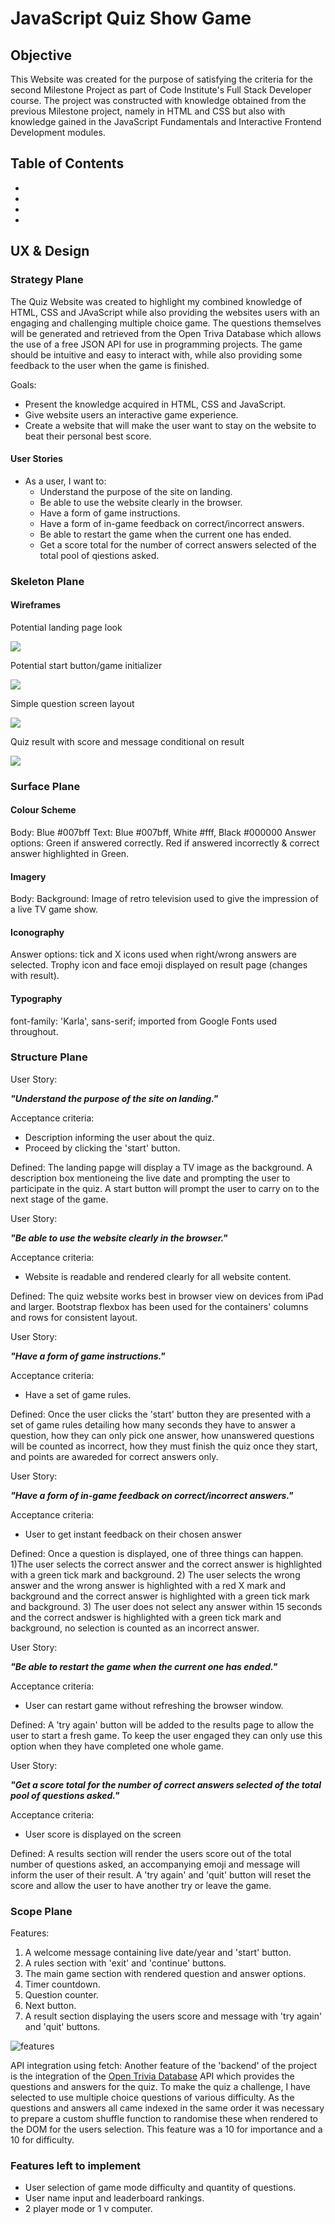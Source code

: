
# JavaScript Quiz Show Game

## Objective
This Website was created for the purpose of satisfying the criteria for the second Milestone Project as part of Code Institute's Full Stack Developer course.
The project was constructed with knowledge obtained from the previous Milestone project, namely in HTML and CSS but also with knowledge gained in the JavaScript Fundamentals and Interactive Frontend Development modules.

## Table of Contents

*
*
*
*

## UX & Design

### Strategy Plane

The Quiz Website was created to highlight my combined knowledge of HTML, CSS and JAvaScript while also providing the websites users with an engaging and challenging multiple choice game. The questions themselves will be generated and retrieved from the Open Triva Database which allows the use of a free JSON API for use in programming projects.
The game should be intuitive and easy to interact with, while also providing some feedback to the user when the game is finished.

Goals:

* Present the knowledge acquired in HTML, CSS and JavaScript.
* Give website users an interactive game experience.
* Create a website that will make the user want to stay on the website to beat their personal best score. 

#### User Stories

* As a user, I want to:
    * Understand the purpose of the site on landing.
    * Be able to use the website clearly in the browser.
    * Have a form of game instructions.
    * Have a form of in-game feedback on correct/incorrect answers.
    * Be able to restart the game when the current one has ended.
    * Get a score total for the number of correct answers selected of the total pool of qiestions asked.

### Skeleton Plane 

#### Wireframes

Potential landing page look

<img src="assets/images/Landing page.png">

Potential start button/game initializer 

<img src="assets/images/Initialize game .png">

Simple question screen layout

<img src="assets/images/question screen.png">

Quiz result with score and message conditional on result

<img src="assets/images/quiz reult.png">

### Surface Plane 

#### Colour Scheme
Body: Blue #007bff
Text: Blue #007bff, White #fff, Black #000000
Answer options: Green if answered correctly. Red if answered incorrectly & correct answer highlighted in Green.

#### Imagery
Body: Background: Image of retro television used to give the impression of a live TV game show.

#### Iconography 
Answer options: tick and X icons used when right/wrong answers are selected. Trophy icon and face emoji displayed on result page (changes with result). 

#### Typography
font-family: 'Karla', sans-serif; imported from Google Fonts used throughout.

### Structure Plane

User Story:

***"Understand the purpose of the site on landing."***

Acceptance criteria:
* Description informing the user about the quiz.
* Proceed by clicking the 'start' button.

Defined:
The landing papge will display a TV image as the background. A description box mentioneing the live date and prompting the user to participate in the quiz. A start button will prompt the user to carry on to the next stage of the game.


User Story:

***"Be able to use the website clearly in the browser."***

Acceptance criteria:
* Website is readable and rendered clearly for all website content.

Defined:
The quiz website works best in browser view on devices from iPad and larger. Bootstrap flexbox has been used for the containers' columns and rows for consistent layout.  


User Story:

***"Have a form of game instructions."***

Acceptance criteria:
* Have a set of game rules.

Defined:
Once the user clicks the 'start' button they are presented with a set of game rules detailing how many seconds they have to answer a question, how they can only pick one answer, how unanswered questions will be counted as incorrect, how they must finish the quiz once they start, and points are awareded for correct answers only.


User Story:

***"Have a form of in-game feedback on correct/incorrect answers."***

Acceptance criteria:
* User to get instant feedback on their chosen answer

Defined:
Once a question is displayed, one of three things can happen. 1)The user selects the correct answer and the correct answer is highlighted with a green tick mark and background. 
2) The user selects the wrong answer and the wrong answer is highlighted with a red X mark and background and the correct answer is highlighted with a green tick mark and background. 3) The user does not select any answer within 15 seconds and the correct andswer is highlighted with a green tick mark and background, no selection is counted as an incorrect answer.


User Story:

***"Be able to restart the game when the current one has ended."***

Acceptance criteria:
* User can restart game without refreshing the browser window. 

Defined:
A 'try again' button will be added to the results page to allow the user to start a fresh game. To keep the user engaged they can only use this option when they have completed one whole game.  


User Story:

***"Get a score total for the number of correct answers selected of the total pool of questions asked."***

Acceptance criteria:
* User score is displayed on the screen

Defined:
A results section will render the users score out of the total number of questions asked, an accompanying emoji and message will inform the user of their result.
A 'try again' and 'quit' button will reset the score and allow the user to have another try or leave the game. 



### Scope Plane


Features:
   1. A welcome message containing live date/year and 'start' button. 
   2. A rules section with 'exit' and 'continue' buttons.
   3. The main game section with rendered question and answer options.
   4. Timer countdown.
   5. Question counter.
   6. Next button.
   7. A result section displaying the users score and message with 'try again' and 'quit' buttons.

![features](https://user-images.githubusercontent.com/34096825/113609722-13db1700-9644-11eb-8da4-c831303e0960.png)

API integration using fetch:
Another feature of the 'backend' of the project is the integration of the [Open Trivia Database](https://opentdb.com/api_config.php) API which provides the questions and answers for the quiz. 
To make the quiz a challenge, I have selected to use multiple choice questions of various difficulty. 
As the questions and answers all came indexed in the same order it was necessary to prepare a custom shuffle function to randomise these when rendered to the DOM for the users selection.
This feature was a 10 for importance and a 10 for difficulty. 



### Features left to implement
* User selection of game mode difficulty and quantity of questions.
* User name input and leaderboard rankings.
* 2 player mode or 1 v computer.
